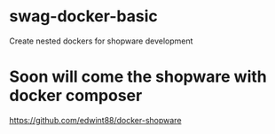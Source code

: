 # swag-docker-basic
Create nested dockers for shopware development

# Soon will come the shopware with docker composer

https://github.com/edwint88/docker-shopware 
